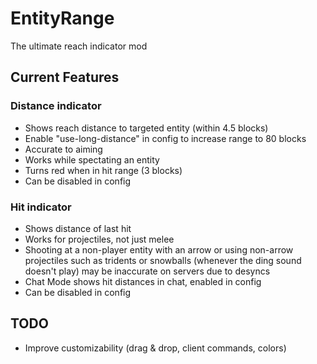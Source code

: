 # EntityRange

The ultimate reach indicator mod

## Current Features
### Distance indicator
- Shows reach distance to targeted entity (within 4.5 blocks)
- Enable "use-long-distance" in config to increase range to 80 blocks
- Accurate to aiming
- Works while spectating an entity
- Turns red when in hit range (3 blocks)
- Can be disabled in config

### Hit indicator
- Shows distance of last hit
- Works for projectiles, not just melee
- Shooting at a non-player entity with an arrow or using non-arrow projectiles such as tridents or snowballs (whenever the ding sound doesn't play) may be inaccurate on servers due to desyncs
- Chat Mode shows hit distances in chat, enabled in config
- Can be disabled in config

## TODO
- Improve customizability (drag & drop, client commands, colors)
